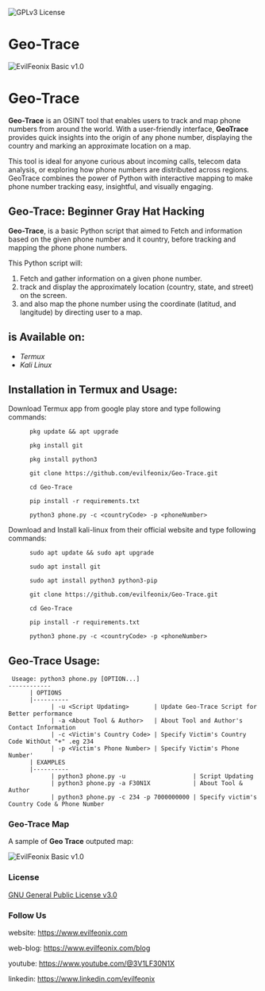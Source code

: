 ![GPLv3 License](https://img.shields.io/badge/License-GPL%20v3-yellow.svg) 

# Geo-Trace

![EvilFeonix Basic v1.0](https://github.com/evilfeonix/Geo-Trace/blob/main/phone.png)

# Geo-Trace
**Geo-Trace** is an OSINT tool that enables users to track and map phone numbers from around the world. With a user-friendly interface, **GeoTrace** provides quick insights into the origin of any phone number, displaying the country and marking an approximate location on a map. 


This tool is ideal for anyone curious about incoming calls, telecom data analysis, or exploring how phone numbers are distributed across regions. GeoTrace combines the power of Python with interactive mapping to make phone number tracking easy, insightful, and visually engaging.


## Geo-Trace: Beginner Gray Hat Hacking
**Geo-Trace**, is a basic Python script that aimed to Fetch and information based on the given phone number and it country, before tracking and mapping the phone phone numbers.

This Python script will:

1. Fetch and gather information on a given phone number.
2. track and display the approximately location (country, state, and street) on the screen.
3. and also map the phone number using the coordinate (latitud, and langitude) by directing user to a map.


## is Available on:
- *Termux*
- *Kali Linux*

    
## Installation in Termux and Usage:
Download Termux app from google play store and type following commands:
    
```
      pkg update && apt upgrade
```
```
      pkg install git
```
```
      pkg install python3
```
```
      git clone https://github.com/evilfeonix/Geo-Trace.git
```
```
      cd Geo-Trace
```
```
      pip install -r requirements.txt
```
```
      python3 phone.py -c <countryCode> -p <phoneNumber>
```


Download and Install kali-linux from their official website and type following commands:
 
```
      sudo apt update && sudo apt upgrade
```
```
      sudo apt install git
```
```
      sudo apt install python3 python3-pip
```
```
      git clone https://github.com/evilfeonix/Geo-Trace.git
```
```
      cd Geo-Trace
```
```
      pip install -r requirements.txt
```
```
      python3 phone.py -c <countryCode> -p <phoneNumber>
```

## Geo-Trace Usage:
```
 Useage: python3 phone.py [OPTION...]
------------
      | OPTIONS
      |----------
            | -u <Script Updating>       | Update Geo-Trace Script for Better performance
            | -a <About Tool & Author>   | About Tool and Author's Contact Information
            | -c <Victim's Country Code> | Specify Victim's Country Code WithOut "+" .eg 234
            | -p <Victim's Phone Number> | Specify Victim's Phone Number'
      | EXAMPLES
      |----------
            | python3 phone.py -u                   | Script Updating
            | python3 phone.py -a F30N1X            | About Tool & Author
            | python3 phone.py -c 234 -p 7000000000 | Specify victim's Country Code & Phone Number
```
### Geo-Trace Map
A sample of **Geo Trace** outputed map:

![EvilFeonix Basic v1.0](https://github.com/evilfeonix/Geo-Trace/blob/main/maps.png)

### License

[GNU General Public License v3.0](https://github.com/VirusZzHkP/Email-Spoofing/blob/main/LICENSE)

### Follow Us
website: https://www.evilfeonix.com

web-blog: https://www.evilfeonix.com/blog

youtube: https://www.youtube.com/@3V1LF30N1X

linkedin: https://www.linkedin.com/evilfeonix
